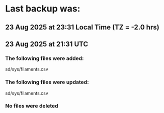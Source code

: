 # Last backup was:
## 23 Aug 2025 at 23:31 Local Time (TZ = -2.0 hrs)  
## 23 Aug 2025 at 21:31 UTC 

### The following files were added:
sd/sys/filaments.csv<br>
### The following files were updated:
sd/sys/filaments.csv<br>
### No files were deleted 
